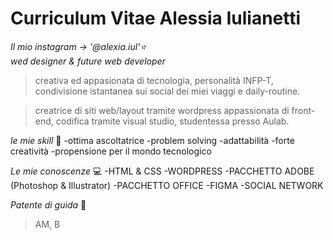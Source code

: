 

# **Curriculum Vitae Alessia Iulianetti**

*Il mio instagram  &rarr; '@alexia.iul'⭐* <br>
*wed designer & future web developer* 

> creativa ed appasionata di tecnologia,
> personalità INFP-T,
> condivisione istantanea sui social dei miei viaggi e daily-routine.

>creatrice di siti web/layout tramite wordpress
>appassionata di front-end,
>codifica tramite visual studio,
>studentessa presso Aulab.

*le mie skill* :raising_hand:
-ottima ascoltatrice
-problem solving
-adattabilità
-forte creatività
-propensione per il mondo tecnologico

*Le mie conoscenze* :computer:
-HTML & CSS
-WORDPRESS
-PACCHETTO ADOBE (Photoshop & Illustrator)
-PACCHETTO OFFICE
-FIGMA
-SOCIAL NETWORK

*Patente di guida* :car:
> AM, B
